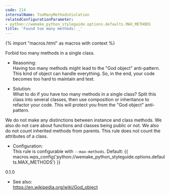 ```yaml
---
code: 214
internalName: TooManyMethodsViolation
relatedConfigurationParameter:
- python://wemake_python_styleguide.options.defaults.MAX_METHODS
title: 'Found too many methods: _'
---
```


{% import "macros.html" as macros with context %}

Forbid too many methods in a single class.

  - Reasoning:  
    Having too many methods might lead to the "God object" anti-pattern.
    This kind of object can handle everything. So, in the end, your code
    becomes too hard to maintain and test.

  - Solution:  
    What to do if you have too many methods in a single class? Split
    this class into several classes, then use composition or inheritance
    to refactor your code. This will protect you from the "God object"
    anti-pattern.

We do not make any distinctions between instance and class methods. We
also do not care about functions and classes being public or not. We
also do not count inherited methods from parents. This rule does not
count the attributes of a class.

  - Configuration:  
    This rule is configurable with `--max-methods`. Default:
    {{ macros.wps_config('python://wemake_python_styleguide.options.defaults.MAX_METHODS') }}

<div class="versionadded">

0.1.0

</div>

  - See also:  
    <https://en.wikipedia.org/wiki/God_object>